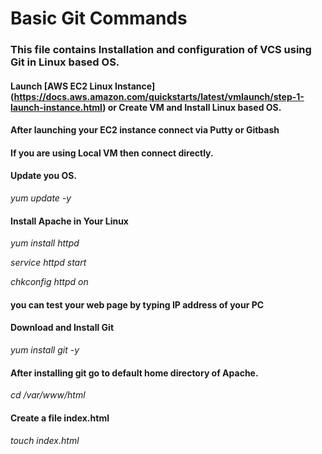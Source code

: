 # Basic Git Commands
### This file contains Installation and configuration of VCS using Git in Linux based OS.

#### Launch [AWS EC2 Linux Instance] (https://docs.aws.amazon.com/quickstarts/latest/vmlaunch/step-1-launch-instance.html) or Create VM and Install Linux based OS.

#### After launching your EC2 instance connect via Putty or Gitbash
#### If you are using Local VM then connect directly.

#### Update you OS.

*yum update -y*

#### Install Apache in Your Linux 

*yum install httpd*

*service httpd start*

*chkconfig httpd on*

#### you can test your web page by typing IP address of your PC

#### Download and Install Git

*yum install git -y*

#### After installing git go to default home directory of Apache.

*cd /var/www/html*

#### Create a file **index.html** 

*touch index.html*




